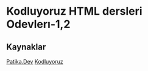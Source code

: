 # Kodluyoruz HTML dersleri Odevlerı-1,2

## Kaynaklar
[Patika.Dev](https://www.patika.dev/tr)
[Kodluyoruz](https://kodluyoruz.org/tr/kodluyoruz/)

